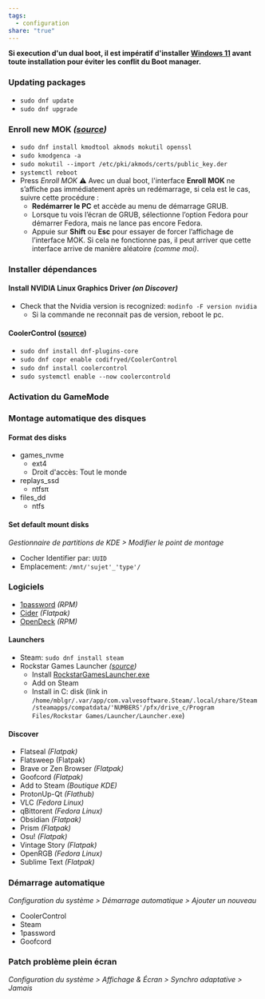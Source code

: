 ```yaml
---
tags:
  - configuration
share: "true"
---
```

**Si execution d'un dual boot, il est impératif d'installer [Windows 11](./Windows%2011.md) avant toute installation pour éviter les conflit du Boot manager.**
### Updating packages
- `sudo dnf update`
- `sudo dnf upgrade`
### Enroll new MOK *([source](https://www.youtube.com/watch?v=k5uxX2U3tYE))*
- `sudo dnf install kmodtool akmods mokutil openssl`
- `sudo kmodgenca -a`
- `sudo mokutil --import /etc/pki/akmods/certs/public_key.der`
- `systemctl reboot`
- Press *Enroll MOK*
	⚠️ Avec un dual boot, l'interface **Enroll MOK** ne s’affiche pas immédiatement après un redémarrage, si cela est le cas, suivre cette procédure :
	- **Redémarrer le PC** et accède au menu de démarrage GRUB.
	-  Lorsque tu vois l’écran de GRUB, sélectionne l’option Fedora pour démarrer Fedora, mais ne lance pas encore Fedora.
	- Appuie sur **Shift** ou **Esc** pour essayer de forcer l’affichage de l’interface MOK.
	Si cela ne fonctionne pas, il peut arriver que cette interface arrive de manière aléatoire *(comme moi)*.
### Installer dépendances
#### Install NVIDIA Linux Graphics Driver *(on Discover)*
- Check that the Nvidia version is recognized: `modinfo -F version nvidia`
	- Si la commande ne reconnait pas de version, reboot le pc.
#### CoolerControl ([source](https://gitlab.com/coolercontrol/coolercontrol#fedora))
- `sudo dnf install dnf-plugins-core`
- `sudo dnf copr enable codifryed/CoolerControl`
- `sudo dnf install coolercontrol`
- `sudo systemctl enable --now coolercontrold`
### Activation du GameMode

### Montage automatique des disques
#### Format des disks
- games_nvme
	- ext4
	- Droit d'accès: Tout le monde
- replays_ssd
	- ntfsπ
- files_dd
	- ntfs
#### Set default mount disks
*Gestionnaire de partitions de KDE > Modifier le point de montage*
- Cocher Identifier par: `UUID`
- Emplacement: `/mnt/'sujet'_'type'/`
### Logiciels
- [1password](https://1password.com/fr/downloads/linux) *(RPM)*
- [Cider](https://itch.io/my-collections ) *(Flatpak)*
- [OpenDeck](https://github.com/ninjadev64/OpenDeck) *(RPM)*
#### Launchers
- Steam: `sudo dnf install steam`
- Rockstar Games Launcher *([source](https://www.youtube.com/watch?v=ZQ5ct-WqN2Y&t=175s))*
	- Install [RockstarGamesLauncher.exe](https://socialclub.rockstargames.com/rockstar-games-launcher)
	- Add on Steam
	- Install in C: disk (link in `/home/mblgr/.var/app/com.valvesoftware.Steam/.local/share/Steam/steamapps/compatdata/'NUMBERS'/pfx/drive_c/Program Files/Rockstar Games/Launcher/Launcher.exe`)
#### Discover
- Flatseal *(Flatpak)*
- Flatsweep (Flatpak)
- Brave or Zen Browser *(Flatpak)*
- Goofcord *(Flatpak)*
- Add to Steam *(Boutique KDE)*
- ProtonUp-Qt *(Flathub)*
- VLC *(Fedora Linux)*
- qBittorent *(Fedora Linux)*
- Obsidian *(Flatpak)*
- Prism *(Flatpak)*
- Osu! *(Flatpak)*
- Vintage Story *(Flatpak)*
- OpenRGB *(Fedora Linux)*
- Sublime Text *(Flatpak)*
### Démarrage automatique
*Configuration du système > Démarrage automatique > Ajouter un nouveau*
- CoolerControl
- Steam
- 1password
- Goofcord
### Patch problème plein écran
*Configuration du système > Affichage & Écran > Synchro adaptative > Jamais*